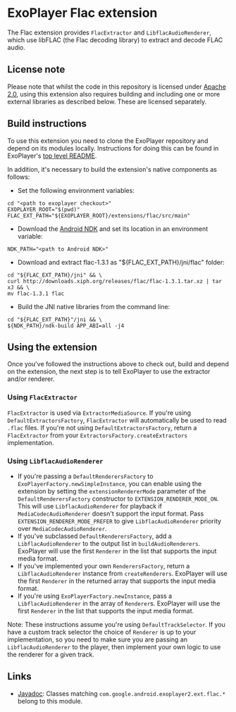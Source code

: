 # ExoPlayer Flac extension #

The Flac extension provides `FlacExtractor` and `LibflacAudioRenderer`, which
use libFLAC (the Flac decoding library) to extract and decode FLAC audio.

## License note ##

Please note that whilst the code in this repository is licensed under
[Apache 2.0][], using this extension also requires building and including one or
more external libraries as described below. These are licensed separately.

[Apache 2.0]: https://github.com/google/ExoPlayer/blob/release-v2/LICENSE

## Build instructions ##

To use this extension you need to clone the ExoPlayer repository and depend on
its modules locally. Instructions for doing this can be found in ExoPlayer's
[top level README][].

In addition, it's necessary to build the extension's native components as
follows:

* Set the following environment variables:

```
cd "<path to exoplayer checkout>"
EXOPLAYER_ROOT="$(pwd)"
FLAC_EXT_PATH="${EXOPLAYER_ROOT}/extensions/flac/src/main"
```

* Download the [Android NDK][] and set its location in an environment variable:

```
NDK_PATH="<path to Android NDK>"
```

* Download and extract flac-1.3.1 as "${FLAC_EXT_PATH}/jni/flac" folder:

```
cd "${FLAC_EXT_PATH}/jni" && \
curl http://downloads.xiph.org/releases/flac/flac-1.3.1.tar.xz | tar xJ && \
mv flac-1.3.1 flac
```

* Build the JNI native libraries from the command line:

```
cd "${FLAC_EXT_PATH}"/jni && \
${NDK_PATH}/ndk-build APP_ABI=all -j4
```

[top level README]: https://github.com/google/ExoPlayer/blob/release-v2/README.md
[Android NDK]: https://developer.android.com/tools/sdk/ndk/index.html

## Using the extension ##

Once you've followed the instructions above to check out, build and depend on
the extension, the next step is to tell ExoPlayer to use the extractor and/or
renderer.

### Using `FlacExtractor` ###

`FlacExtractor` is used via `ExtractorMediaSource`. If you're using
`DefaultExtractorsFactory`, `FlacExtractor` will automatically be used to read
`.flac` files. If you're not using `DefaultExtractorsFactory`, return a
`FlacExtractor` from your `ExtractorsFactory.createExtractors` implementation.

### Using `LibflacAudioRenderer` ###

* If you're passing a `DefaultRenderersFactory` to
  `ExoPlayerFactory.newSimpleInstance`, you can enable using the extension by
  setting the `extensionRendererMode` parameter of the `DefaultRenderersFactory`
  constructor to `EXTENSION_RENDERER_MODE_ON`. This will use
  `LibflacAudioRenderer` for playback if `MediaCodecAudioRenderer` doesn't
  support the input format. Pass `EXTENSION_RENDERER_MODE_PREFER` to give
  `LibflacAudioRenderer` priority over `MediaCodecAudioRenderer`.
* If you've subclassed `DefaultRenderersFactory`, add a `LibflacAudioRenderer`
  to the output list in `buildAudioRenderers`. ExoPlayer will use the first
  `Renderer` in the list that supports the input media format.
* If you've implemented your own `RenderersFactory`, return a
  `LibflacAudioRenderer` instance from `createRenderers`. ExoPlayer will use the
  first `Renderer` in the returned array that supports the input media format.
* If you're using `ExoPlayerFactory.newInstance`, pass a `LibflacAudioRenderer`
  in the array of `Renderer`s. ExoPlayer will use the first `Renderer` in the
  list that supports the input media format.

Note: These instructions assume you're using `DefaultTrackSelector`. If you have
a custom track selector the choice of `Renderer` is up to your implementation,
so you need to make sure you are passing an `LibflacAudioRenderer` to the
player, then implement your own logic to use the renderer for a given track.

## Links ##

* [Javadoc][]: Classes matching `com.google.android.exoplayer2.ext.flac.*`
  belong to this module.

[Javadoc]: https://google.github.io/ExoPlayer/doc/reference/index.html

